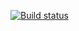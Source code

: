 [![Build status](https://ci.appveyor.com/api/projects/status/o4jaxx2440we03tk?svg=true)](https://ci.appveyor.com/project/S-Alekseeva/carddeliverypatterns)
